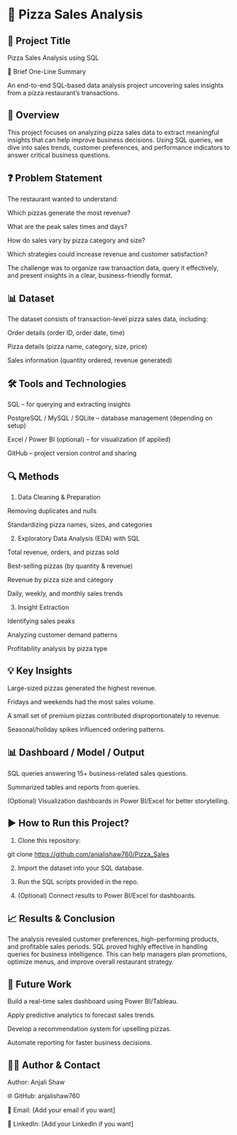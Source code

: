 # 🍕 Pizza Sales Analysis



## 📌 Project Title


Pizza Sales Analysis using SQL

📖 Brief One-Line Summary

An end-to-end SQL-based data analysis project uncovering sales insights from a pizza restaurant’s transactions.

## 📝 Overview


This project focuses on analyzing pizza sales data to extract meaningful insights that can help improve business decisions. Using SQL queries, we dive into sales trends, customer preferences, and performance indicators to answer critical business questions.


## ❓ Problem Statement


The restaurant wanted to understand:

Which pizzas generate the most revenue?

What are the peak sales times and days?

How do sales vary by pizza category and size?

Which strategies could increase revenue and customer satisfaction?


The challenge was to organize raw transaction data, query it effectively, and present insights in a clear, business-friendly format.

## 📊 Dataset


The dataset consists of transaction-level pizza sales data, including:

Order details (order ID, order date, time)

Pizza details (pizza name, category, size, price)

Sales information (quantity ordered, revenue generated)


## 🛠️ Tools and Technologies


SQL – for querying and extracting insights

PostgreSQL / MySQL / SQLite – database management (depending on setup)

Excel / Power BI (optional) – for visualization (if applied)

GitHub – project version control and sharing


## 🔍 Methods


1. Data Cleaning & Preparation

Removing duplicates and nulls

Standardizing pizza names, sizes, and categories


2. Exploratory Data Analysis (EDA) with SQL

Total revenue, orders, and pizzas sold

Best-selling pizzas (by quantity & revenue)

Revenue by pizza size and category

Daily, weekly, and monthly sales trends


3. Insight Extraction

Identifying sales peaks

Analyzing customer demand patterns

Profitability analysis by pizza type



## 💡 Key Insights


Large-sized pizzas generated the highest revenue.

Fridays and weekends had the most sales volume.

A small set of premium pizzas contributed disproportionately to revenue.

Seasonal/holiday spikes influenced ordering patterns.


## 📊 Dashboard / Model / Output


SQL queries answering 15+ business-related sales questions.

Summarized tables and reports from queries.

(Optional) Visualization dashboards in Power BI/Excel for better storytelling.


## ▶️ How to Run this Project?


1. Clone this repository:

git clone https://github.com/anjalishaw760/Pizza_Sales

2. Import the dataset into your SQL database.

3. Run the SQL scripts provided in the repo.

4. (Optional) Connect results to Power BI/Excel for dashboards.


## 📈 Results & Conclusion


The analysis revealed customer preferences, high-performing products, and profitable sales periods. SQL proved highly effective in handling queries for business intelligence. This can help managers plan promotions, optimize menus, and improve overall restaurant strategy.


## 🚀 Future Work


Build a real-time sales dashboard using Power BI/Tableau.

Apply predictive analytics to forecast sales trends.

Develop a recommendation system for upselling pizzas.

Automate reporting for faster business decisions.


## 👩‍💻 Author & Contact


Author: Anjali Shaw

🌐 GitHub: anjalishaw760

📩 Email: [Add your email if you want]

💼 LinkedIn: [Add your LinkedIn if you want]
